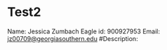 # Test2
Name: Jessica Zumbach 
Eagle id: 900927953
Email: jz00709@georgiasouthern.edu
#Description: 
